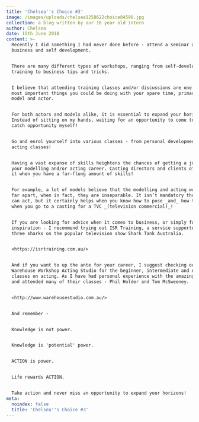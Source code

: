 ```yaml
---
title: 'Chelsea''s Choice #3'
image: /images/uploads/chelsea1258622choice84590.jpg
collection: a blog written by our 16 year old intern
author: Chelsea
date: 15th June 2018
content: >-
  Recently I did something I had never done before - attend a seminar about
  business and self development.


  There are many different types of workshops, ranging from self-development
  training to business tips and tricks.


  I believe that attending training classes and/or discussions are one of the
  most important things you could be doing with your spare time, primarily as a
  model and actor.


  For both actors and models alike, it is essential to expand your horizon.
  Instead of sitting on my hands, waiting for an opportunity to come to me, I go
  catch opportunity myself!


  Go and enrol yourself into various classes - from personal development to
  acting classes!


  Having a vast expanse of skills heightens the chances of getting a job in both
  your modelling and/or acting career. Casting directors and clients often love
  it when you have a far-flung amount of skills!


  For example, a lot of models believe that the modelling and acting world are
  far apart, when in fact, they are inseparable. It isn’t mandatory that a model
  can act, but it certainly helps when you know how to pose _and_ how to act
  when you go to a casting for a TVC _(television commercial)_!


  If you are looking for advice when it comes to business, or simply for
  inspiration - I recommend trying out ISR Training, a service supported by
  three sharks on the popular television show Shark Tank Australia.


  <https://isrtraining.com.au/>


  And if you want to up the ante for your career, I suggest checking out The
  Warehouse Workshop Acting Studio for the beginner, intermediate and expert
  classes on acting. As I have had personal experience with the amazing mentors,
  and attended many of their classes - Phil Holder and Tom McSweeney.


  <http://www.warehousestudio.com.au/>


  And remember -


  Knowledge is not power.


  Knowledge is 'potential' power.


  ACTION is power.


  Life rewards ACTION.


  Take action and never miss an opportunity to expand your horizons!
meta:
  noindex: false
  title: 'Chelsea''s Choice #3'
---
```



